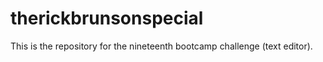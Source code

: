 # therickbrunsonspecial
This is the repository for the nineteenth bootcamp challenge (text editor).

